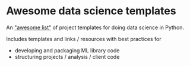 # Awesome data science templates

An ["awesome list"](https://github.com/topics/awesome) of project templates for doing data science in Python.  

Includes templates and links / resources with best practices for
- developing and packaging ML library code
- structuring projects / analysis / client code
